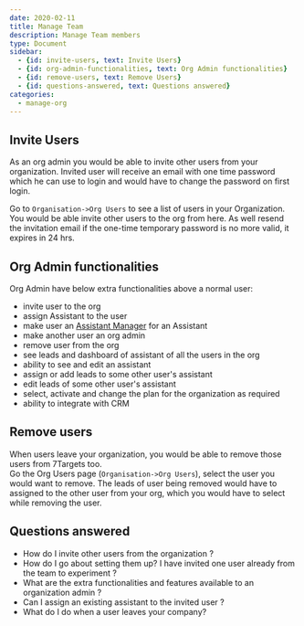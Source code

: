 ```yaml
---
date: 2020-02-11
title: Manage Team
description: Manage Team members
type: Document
sidebar:
  - {id: invite-users, text: Invite Users}
  - {id: org-admin-functionalities, text: Org Admin functionalities}
  - {id: remove-users, text: Remove Users}
  - {id: questions-answered, text: Questions answered}
categories:
  - manage-org
---
```


## Invite Users
As an org admin you would be able to invite other users from your organization. Invited user will receive an email with one time password which he can use to login and would have to change the password on first login. 

Go to `Organisation->Org Users` to see a list of users in your Organization. 
You would be able invite other users to the org from here. As well resend the invitation email if the one-time temporary password is no more valid, it expires in 24 hrs. 

## Org Admin functionalities 
Org Admin have below extra functionalities above a normal user:
- invite user to the org
- assign Assistant to the user 
- make user an [Assistant Manager](../../getting-responses/assistant-details/#assistant-manager) for an Assistant
- make another user an org admin
- remove user from the org
- see leads and dashboard of assistant of all the users in the org
- ability to see and edit an assistant
- assign or add leads to some other user's assistant
- edit leads of some other user's assistant
- select, activate and change the plan for the organization as required
- ability to integrate with CRM

## Remove users
When users leave your organization, you would be able to remove those users from 7Targets too.  
Go the Org Users page (`Organisation->Org Users`), select the user you would want to remove. The leads of user being removed would have to assigned to the other user from your org, which you would have to select while removing the user.

## Questions answered
- How do I invite other users from the organization ?
- How do I go about setting them up? I have invited one user already from the team to experiment ?
- What are the extra functionalities and features available to an organization admin ?
- Can I assign an existing assistant to the invited user ? 
- What do I do when a user leaves your company?